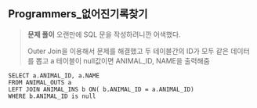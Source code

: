## Programmers_없어진기록찾기

>__문제 풀이__
>오랜만에 SQL 문을 작성하려니깐 어색했다.
>
>Outer Join을 이용해서 문제를 해결했고 두 테이블간의 ID가 모두 같은 데이터를 뽑고 a 테이블이 null값이면 ANIMAL_ID, NAME을 출력해줌



```mysql
SELECT a.ANIMAL_ID, a.NAME
FROM ANIMAL_OUTS a
LEFT JOIN ANIMAL_INS b ON( b.ANIMAL_ID = a.ANIMAL_ID)
WHERE b.ANIMAL_ID is null
```

